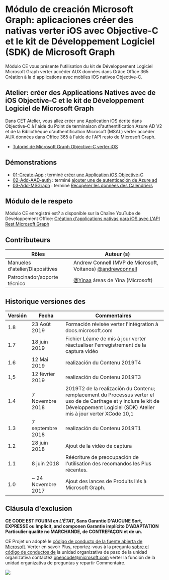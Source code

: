 # <a name="module-de-formation-microsoft-graph-crer-des-applications-natives-pour-ios-avec-objective-c-et-le-kit-de-dveloppement-logiciel-sdk-de-microsoft-graph"></a>Módulo de creación Microsoft Graph: aplicaciones créer des nativas verter iOS avec Objective-C et le kit de Développement Logiciel (SDK) de Microsoft Graph

Módulo CE vous présente l'utilisation du kit de Développement Logiciel Microsoft Graph verter accéder AUX données dans Grâce Office 365 Création à la d'applications avec mobiles iOS nativos Objective-C.

## <a name="atelier-crer-des-applications-natives-pour-ios-avec-objective-c-et-le-kit-de-dveloppement-logiciel-de-microsoft-graph"></a>Atelier: créer des Applications Natives avec de iOS Objective-C et le kit de Développement Logiciel de Microsoft Graph

Dans CET Atelier, vous allez créer une Application iOS écrite dans Objective-C à l'aide du Point de terminaison d'authentification Azure AD V2 et de la Bibliothèque d'authentification Microsoft (MSAL) verter accéder AUX données dans Office 365 à l'aide de l'API resto de Microsoft Graph.

- [Tutoriel de Microsoft Graph Objective-C verter iOS](https://docs.microsoft.com/graph/tutorials/ios-objectivec)

## <a name="dmonstrations"></a>Démonstrations

- [01-Create-App](demos/01-create-app) : terminé [créer une Application iOS Objective-C](https://docs.microsoft.com/graph/tutorials/ios-objectivec?tutorial-step=1)
- [02-Add-AAD-auth](demos/02-add-aad-auth) : terminé [ajouter une de autenticación de Azure ad](https://docs.microsoft.com/graph/tutorials/ios-objectivec?tutorial-step=3)
- [03-Add-MSGraph](demos/03-add-msgraph) : terminé [Récupérer les données des Calendriers](https://docs.microsoft.com/graph/tutorials/ios-objectivec?tutorial-step=4)

## <a name="regarder-le-module"></a>Módulo de le respeto

Módulo CE enregistré est? a disponible sur la Chaîne YouTube de Développement Office: [Création d'applications nativas para iOS avec L'API Rest Microsoft Graph](https://youtu.be/Gg8Qy1Dqyzw)

## <a name="contributeurs"></a>Contributeurs

| Rôles | Auteur (s) |
| -------------------- | ------------------------------------------------------------------------------------ |
| Manueles d'atelier/Diapositives | Andrew Connell (MVP de Microsoft, Voitanos) [@andrewconnell](//github.com/andrewconnell) |
| Patrocinador/soporte técnico | [@Yinaa](//github.com/yinaa) áreas de Yina (Microsoft) |

## <a name="historique-des-versions"></a>Historique versiones des

| Versión | Fecha | Commentaires |
| ------- | ------------------ | ------------------------------------------------------------------------------------------------------------------------------------ |
| 1.8 | 23 Août 2019 | Formación révisée verter l'intégration à docs.microsoft.com |
| 1.7 | 18 juin 2019 | Fichier Léame de mis à jour verter réactualiser l'enregistrement de la captura vidéo |
| 1.6 | 12 Mai 2019 | realización du Contenu 2019T4 |
| 1,5 | 12 février 2019 | realización du Contenu 2019T3 |
| 1.4 | 7 Novembre 2018 | 2019T2 de la realización du Contenu; remplacement du Processus verter el uso de de Carthage et y inclure le kit de Développement Logiciel (SDK) Atelier mis à jour verter XCode 10,1 |
| 1.3 | 7 septembre 2018 | realización du Contenu 2019T1 |
| 1.2 | 28 juin 2018 | Ajout de la vidéo de captura |
| 1.1 | 8 juin 2018 | Réécriture de preocupación de l'utilisation des recomandos les Plus récentes. |
| 1.0 | ~ 24 Novembre 2017 | Ajout des lances de Produits liés à Microsoft Graph. |

## <a name="clause-dexclusion"></a>Cláusula d'exclusion

**CE CODE EST FOURNI _en L'ÉTAT_, Sans Garantie D'AUCUNE Sort, EXPRESSE ou Implicit, and componen Garantie implícito D'ADAPTATION Particulier qualité no MARCHANDE, de CONTREFAÇON et de un.**

CE Projet un adopté le [código de conducto de la fuente abierta de Microsoft](https://opensource.microsoft.com/codeofconduct/). Verter en savoir Plus, reportez-vous à la pregunta [sobre el código de conductos de](https://opensource.microsoft.com/codeofconduct/faq/) la unidad organizativa de paso de la unidad organizativa contactez [opencode@microsoft.com](mailto:opencode@microsoft.com) verter la función de la unidad organizativa de preguntas y repartir Commentaire.

<img src="https://telemetry.sharepointpnp.com/msgraph-training-ios-objectivec" />
